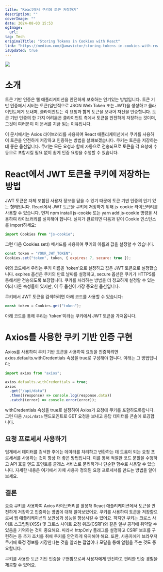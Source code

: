 ```yaml
---
title: "React에서 쿠키에 토큰 저장하기"
description: ""
coverImage: ""
date: 2024-08-03 15:53
ogImage:
  url:
tag: Tech
originalTitle: "Storing Tokens in Cookies with React"
link: "https://medium.com/@amavictor/storing-tokens-in-cookies-with-react-93a5a818c3a8"
isUpdated: true
---
```


<img src="/assets/img/StoringTokensinCookieswithReact_0.png" />

# 소개

토큰 기반 인증은 웹 애플리케이션을 안전하게 보호하는 인기있는 방법입니다. 토큰 기반 인증에서 서버는 토큰(일반적으로 JSON Web Token 또는 JWT)을 생성하고 클라이언트에게 보내며, 클라이언트는 각 요청과 함께 토큰을 보내어 자신을 인증합니다. 토큰 기반 인증의 한 가지 어려움은 클라이언트 측에서 토큰을 안전하게 저장하는 것이며, 그것이 여러분이 이 문서를 지금 읽는 이유입니다.

이 문서에서는 Axios 라이브러리를 사용하여 React 애플리케이션에서 쿠키를 사용하여 토큰을 안전하게 저장하고 인증하는 방법을 살펴보겠습니다. 쿠키는 토큰을 저장하는 데 좋은 옵션입니다. 쿠키는 모든 요청과 함께 자동으로 전송되므로 토큰을 각 요청에 수동으로 포함시킬 필요 없이 쉽게 인증 요청을 수행할 수 있습니다.

<!-- seedividend - 사각형 -->

<ins class="adsbygoogle"
     style="display:block"
     data-ad-client="ca-pub-4877378276818686"
     data-ad-slot="1898504329"
     data-ad-format="auto"
     data-full-width-responsive="true"></ins>

<script>
     (adsbygoogle = window.adsbygoogle || []).push({});
</script>

# React에서 JWT 토큰을 쿠키에 저장하는 방법

JWT 토큰은 자체 포함된 사용자 정보를 담을 수 있기 때문에 토큰 기반 인증의 인기 있는 형태입니다. React에서 JWT 토큰을 쿠키에 저장하기 위해 js-cookie 라이브러리를 사용할 수 있습니다. 먼저 npm install js-cookie 또는 yarn add js-cookie 명령을 사용하여 라이브러리를 설치해야 합니다. 설치가 완료되면 다음과 같이 Cookie 인스턴스를 import하세요:

```js
import Cookies from "js-cookie";
```

그런 다음 Cookies.set() 메서드를 사용하여 쿠키의 이름과 값을 설정할 수 있습니다.

<!-- seedividend - 사각형 -->

<ins class="adsbygoogle"
     style="display:block"
     data-ad-client="ca-pub-4877378276818686"
     data-ad-slot="1898504329"
     data-ad-format="auto"
     data-full-width-responsive="true"></ins>

<script>
     (adsbygoogle = window.adsbygoogle || []).push({});
</script>

```js
const token = "YOUR_JWT_TOKEN";
Cookies.set("token", token, { expires: 7, secure: true });
```

위의 코드에서 우리는 쿠키 이름을 'token'으로 설정하고 값은 JWT 토큰으로 설정했습니다. expires 옵션은 쿠키의 만료 날짜를 설정하고, secure 옵션은 쿠키가 HTTPS를 통해서만 전송되도록 보장합니다. 쿠키를 처리하는 방법을 더 정교하게 설정할 수 있는 여러 다른 속성들이 있지만, 이 두 옵션이 가장 중요한 옵션입니다.

쿠키에서 JWT 토큰을 검색하려면 아래 코드를 사용할 수 있습니다:

```js
const token = Cookies.get("token");
```

<!-- seedividend - 사각형 -->

<ins class="adsbygoogle"
     style="display:block"
     data-ad-client="ca-pub-4877378276818686"
     data-ad-slot="1898504329"
     data-ad-format="auto"
     data-full-width-responsive="true"></ins>

<script>
     (adsbygoogle = window.adsbygoogle || []).push({});
</script>

아래 코드를 통해 우리는 'token'이라는 쿠키에서 JWT 토큰을 가져옵니다.

# Axios를 사용한 쿠키 기반 인증 구현

Axios를 사용하여 쿠키 기반 토큰을 사용하여 요청을 인증하려면 axios.defaults.withCredentials 속성을 true로 구성해야 합니다. 아래는 그 방법입니다:

```js
import axios from "axios";

axios.defaults.withCredentials = true;
axios
  .get("/api/data")
  .then((response) => console.log(response.data))
  .catch((error) => console.error(error));
```

<!-- seedividend - 사각형 -->

<ins class="adsbygoogle"
     style="display:block"
     data-ad-client="ca-pub-4877378276818686"
     data-ad-slot="1898504329"
     data-ad-format="auto"
     data-full-width-responsive="true"></ins>

<script>
     (adsbygoogle = window.adsbygoogle || []).push({});
</script>

withCredentials 속성을 true로 설정하여 Axios가 요청에 쿠키를 포함하도록합니다. 그런 다음 `/api/data` 엔드포인트로 GET 요청을 보내고 응답 데이터를 콘솔에 로깅합니다.

## 요청 프로세서 사용하기

업계에서 데이터를 검색한 후에는 데이터를 처리하고 변환하는 데 도움이 되는 요청 프로세서를 사용하는 것이 항상 더 좋은 방법입니다. 이를 통해 적절한 코드 분할을 수행하고 API 호출 엔드 포인트를 클래스 서비스로 분리하거나 단순한 함수로 사용할 수 있습니다. 자세한 내용은 여기에서 자체 사용자 정의된 요청 프로세서를 만드는 방법을 알아보세요.

## 결론

<!-- seedividend - 사각형 -->

<ins class="adsbygoogle"
     style="display:block"
     data-ad-client="ca-pub-4877378276818686"
     data-ad-slot="1898504329"
     data-ad-format="auto"
     data-full-width-responsive="true"></ins>

<script>
     (adsbygoogle = window.adsbygoogle || []).push({});
</script>

요즘 쿠키를 사용하여 Axios 라이브러리를 활용해 React 애플리케이션에서 토큰을 안전하게 저장하고 인증하는 방법에 대해 알아보았어요. 쿠키를 사용하여 토큰을 저장함으로써 웹 애플리케이션의 보안성과 성능을 향상시킬 수 있어요. 하지만 쿠키는 크로스 사이트 스크립팅(XSS) 및 크로스 사이트 요청 위조(CSRF)와 같은 일부 공격에 취약할 수 있음을 기억하는 것이 중요해요. 따라서 httpOnly 플래그를 설정하고 CSRF 보호를 구현하는 등 추가 조치를 취해 쿠키를 안전하게 유지해야 해요. 또한, 사용자에게 브라우저 쿠키에 특정 정보를 저장한다는 것을 알리는 팝업이나 모달을 통해 알림을 주는 것도 중요합니다.

쿠키를 사용한 토큰 기반 인증을 구현함으로써 사용자에게 안전하고 편리한 인증 경험을 제공할 수 있어요.

